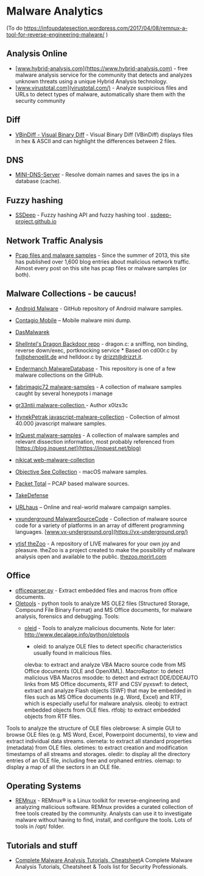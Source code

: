 # Malware Analytics

(To do
https://infoupdatesection.wordpress.com/2017/04/08/remnux-a-tool-for-reverse-engineering-malware/
)

## Analysis Online
- [www.hybrid-analysis.com](https://www.hybrid-analysis.com) - free malware analysis service for the community that detects and analyzes unknown threats using a unique Hybrid Analysis technology.
- [www.virustotal.com](virustotal.com/) - Analyze suspicious files and URLs to detect types of malware, automatically share them with the security community 

## Diff
- [VBinDiff - Visual Binary Diff](https://github.com/madsen/vbindiff) - Visual Binary Diff (VBinDiff) displays files in hex & ASCII and can highlight the differences between 2 files.

## DNS
- [MINI-DNS-Server](https://github.com/alexsilva/MINI-DNS-Server) - Resolve domain names and saves the ips in a database (cache). 

## Fuzzy hashing
- [SSDeep](https://github.com/ssdeep-project/ssdeep) - Fuzzy hashing API and fuzzy hashing tool . [ssdeep-project.github.io](https://ssdeep-project.github.io/ssdeep/index.html)

## Network Traffic Analysis
- [Pcap files and malware samples](https://malware-traffic-analysis.net) - Since the summer of 2013, this site has published over 1,600 blog entries about malicious network traffic.  Almost every post on this site has pcap files or malware samples (or both).

## Malware Collections - be caucus!
- [Android Malware](https://github.com/ashishb/android-malware) - GitHub repository of Android malware samples.
- [Contagio Mobile](https://contagiominidump.blogspot.com/) – Mobile malware mini dump.
- [DasMalwarek](https://malwareanalysis.co/samples/)
- [Shellntel's Dragon Backdoor repo](https://github.com/Shellntel/backdoors) - dragon.c: a sniffing, non binding, reverse down/exec, portknocking service * Based on cd00r.c by fx@phenoelit.de and helldoor.c by drizzt@drizzt.it.
- [Endermanch MalwareDatabase](https://github.com/Endermanch/MalwareDatabase) - This repository is one of a few malware collections on the GitHub. 
- [fabrimagic72 malware-samples](https://github.com/fabrimagic72/malware-samples/) - A collection of malware samples caught by several honeypots i manage 
- [gr33ntii malware-collection ](https://github.com/gr33ntii/malware-collection) - Author x0lzs3c
- [HynekPetrak javascript-malware-collection](https://github.com/HynekPetrak/javascript-malware-collection) - Collection of almost 40.000 javascript malware samples.
- [InQuest malware-samples](https://github.com/InQuest/malware-samples) - A collection of malware samples and relevant dissection information, most probably referenced from [https://blog.inquest.net](https://inquest.net/blog)
- [nikicat web-malware-collection](https://github.com/nikicat/web-malware-collection)
- [Objective See Collection](https://objective-see.com/malware.html) - macOS malware samples.
- [Packet Total](https://packettotal.com/malware-archive.html) – PCAP based malware sources.
- [TakeDefense](http://www.tekdefense.com/downloads/malware-samples/)
- [URLhaus](https://urlhaus.abuse.ch/browse/) – Online and real-world malware campaign samples.
- [vxunderground MalwareSourceCode](https://github.com/vxunderground/MalwareSourceCode) - Collection of malware source code for a variety of platforms in an array of different programming languages. [www.vx-underground.org](https://vx-underground.org/)


- [ytisf theZoo](https://github.com/ytisf/theZoo) - A repository of LIVE malwares for your own joy and pleasure. theZoo is a project created to make the possibility of malware analysis open and available to the public. [thezoo.morirt.com](https://thezoo.morirt.com/)

## Office
- [officeparser.py](https://github.com/unixfreak0037/officeparser) - Extract embedded files and macros from office documents. 
- [Oletools](https://github.com/decalage2/oletools/) - python tools to analyze MS OLE2 files (Structured Storage, Compound File Binary Format) and MS Office documents, for malware analysis, forensics and debugging. Tools:
  - [oleid](https://github.com/decalage2/oletools/wiki/oleid) - Tools to analyze malicious documents. Note for later: http://www.decalage.info/python/oletools
    - oleid: to analyze OLE files to detect specific characteristics usually found in malicious files.
     
    olevba: to extract and analyze VBA Macro source code from MS Office documents (OLE and OpenXML).
    MacroRaptor: to detect malicious VBA Macros
    msodde: to detect and extract DDE/DDEAUTO links from MS Office documents, RTF and CSV
    pyxswf: to detect, extract and analyze Flash objects (SWF) that may be embedded in files such as MS Office documents (e.g. Word, Excel) and RTF, which is especially useful for malware analysis.
    oleobj: to extract embedded objects from OLE files.
    rtfobj: to extract embedded objects from RTF files.

Tools to analyze the structure of OLE files
    olebrowse: A simple GUI to browse OLE files (e.g. MS Word, Excel, Powerpoint documents), to view and extract individual data streams.
    olemeta: to extract all standard properties (metadata) from OLE files.
    oletimes: to extract creation and modification timestamps of all streams and storages.
    oledir: to display all the directory entries of an OLE file, including free and orphaned entries.
    olemap: to display a map of all the sectors in an OLE file.


## Operating Systems
- [REMnux](https://remnux.org/) - REMnux® is a Linux toolkit for reverse-engineering and analyzing malicious software. REMnux provides a curated collection of free tools created by the community. Analysts can use it to investigate malware without having to find, install, and configure the tools. Lots of tools in /opt/ folder.

## Tutorials and stuff
- [Complete Malware Analysis Tutorials, Cheatsheet](https://gbhackers.com/malware-analysis-cheat-sheet-and-tools-list/)A Complete Malware Analysis Tutorials, Cheatsheet & Tools list for Security Professionals.

